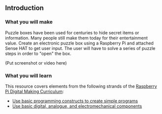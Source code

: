 ## Introduction

### What you will make
Puzzle boxes have been used for centuries to hide secret items or information. Many people still make them today for their entertainment value. Create an electronic puzzle box using a Raspberry Pi and attached Sense HAT to get user input. The user will have to solve a series of puzzle steps in order to "open" the box.

(Put screenshot or video here)

### What you will learn

This resource covers elements from the following strands of the [Raspberry Pi Digital Making Curriculum](https://www.raspberrypi.org/curriculum/):

- [Use basic programming constructs to create simple programs](https://www.raspberrypi.org/curriculum/programming/creator)
- [Use basic digital, analogue, and electromechanical components](https://www.raspberrypi.org/curriculum/physical-computing/creator)
